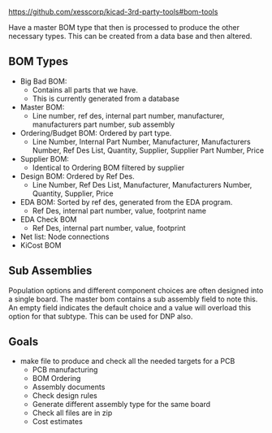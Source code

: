 https://github.com/xesscorp/kicad-3rd-party-tools#bom-tools

Have a master BOM type that then is processed to produce the other necessary types. This can be created from a data base and then altered.

## BOM Types
- Big Bad BOM:
  - Contains all parts that we have.
  - This is currently generated from a database
- Master BOM:
  - Line number, ref des, internal part number, manufacturer, manufacturers part number, sub assembly
- Ordering/Budget BOM: Ordered by part type.
  - Line Number, Internal Part Number, Manufacturer, Manufacturers Number, Ref Des List, Quantity, Supplier, Supplier Part Number, Price
- Supplier BOM:
  - Identical to Ordering BOM filtered by supplier
- Design BOM: Ordered by Ref Des.
  - Line Number, Ref Des List, Manufacturer, Manufacturers Number, Quantity, Supplier, Price
- EDA BOM: Sorted by ref des, generated from the EDA program.
  - Ref Des, internal part number, value, footprint name
- EDA Check BOM
  - Ref Des, internal part number, value, footprint
- Net list: Node connections
- KiCost BOM

## Sub Assemblies
Population options and different component choices are often designed into a single board. The master bom
contains a sub assembly field to note this. An empty field indicates the default choice and a value 
will overload this option for that subtype. This can be used for DNP also.

## Goals
- make file to produce and check all the needed targets for a PCB
  - PCB manufacturing
  - BOM Ordering
  - Assembly documents
  - Check design rules
  - Generate different assembly type for the same board
  - Check all files are in zip
  - Cost estimates
